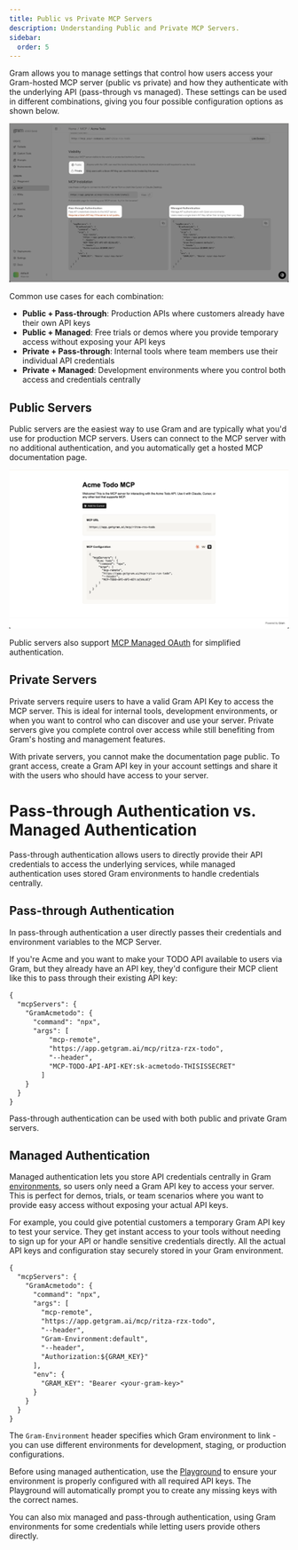 ```yaml
---
title: Public vs Private MCP Servers
description: Understanding Public and Private MCP Servers.
sidebar:
  order: 5
---
```


Gram allows you to manage settings that control how users access your Gram-hosted MCP server (public vs private) and how they authenticate with the underlying API (pass-through vs managed). These settings can be used in different combinations, giving you four possible configuration options as shown below.

![Four MCP server configuration options showing combinations of public/private and passthrough/managed authentication](/mcp-server-four-options.png)

Common use cases for each combination:
- **Public + Pass-through**: Production APIs where customers already have their own API keys
- **Public + Managed**: Free trials or demos where you provide temporary access without exposing your API keys
- **Private + Pass-through**: Internal tools where team members use their individual API credentials
- **Private + Managed**: Development environments where you control both access and credentials centrally

## Public Servers

Public servers are the easiest way to use Gram and are typically what you'd use for production MCP servers. Users can connect to the MCP server with no additional authentication, and you automatically get a hosted MCP documentation page.

![Example of a Gram-hosted MCP documentation page showing available tools and endpoints](/gram-example-public-docs.png)

Public servers also support [MCP Managed OAuth](/build-mcp/adding-oauth) for simplified authentication.

## Private Servers

Private servers require users to have a valid Gram API Key to access the MCP server. This is ideal for internal tools, development environments, or when you want to control who can discover and use your server. Private servers give you complete control over access while still benefiting from Gram's hosting and management features.

With private servers, you cannot make the documentation page public. To grant access, create a Gram API key in your account settings and share it with the users who should have access to your server.


# Pass-through Authentication vs. Managed Authentication

Pass-through authentication allows users to directly provide their API credentials to access the underlying services, while managed authentication uses stored Gram environments to handle credentials centrally.

## Pass-through Authentication

In pass-through authentication a user directly passes their credentials and environment variables to the MCP Server.

If you're Acme and you want to make your TODO API available to users via Gram, but they already have an API key, they'd configure their MCP client like this to pass through their existing API key:

```
{
  "mcpServers": {
    "GramAcmetodo": {
      "command": "npx",
      "args": [
          "mcp-remote",
          "https://app.getgram.ai/mcp/ritza-rzx-todo",
          "--header",
          "MCP-TODO-API-API-KEY:sk-acmetodo-THISISSECRET"
        ]
    }
  }
}
```

Pass-through authentication can be used with both public and private Gram servers.

## Managed Authentication

Managed authentication lets you store API credentials centrally in Gram [environments](/concepts/environments), so users only need a Gram API key to access your server. This is perfect for demos, trials, or team scenarios where you want to provide easy access without exposing your actual API keys.

For example, you could give potential customers a temporary Gram API key to test your service. They get instant access to your tools without needing to sign up for your API or handle sensitive credentials directly. All the actual API keys and configuration stay securely stored in your Gram environment.

```
{
  "mcpServers": {
    "GramAcmetodo": {
      "command": "npx",
      "args": [
        "mcp-remote",
        "https://app.getgram.ai/mcp/ritza-rzx-todo",
        "--header",
        "Gram-Environment:default",
        "--header",
        "Authorization:${GRAM_KEY}"
      ],
      "env": {
        "GRAM_KEY": "Bearer <your-gram-key>"
      }
    }
  }
}
```

The `Gram-Environment` header specifies which Gram environment to link - you can use different environments for development, staging, or production configurations.

Before using managed authentication, use the [Playground](/build-mcp/test-toolsets#_top) to ensure your environment is properly configured with all required API keys. The Playground will automatically prompt you to create any missing keys with the correct names.

You can also mix managed and pass-through authentication, using Gram environments for some credentials while letting users provide others directly.



